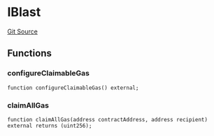 # IBlast
[Git Source](https://github.com/mgnfy-view/soho-orderbook/blob/b0de44209c38bec76a892649fa8f58821082ae7c/src/interfaces/IBlast.sol)


## Functions
### configureClaimableGas


```solidity
function configureClaimableGas() external;
```

### claimAllGas


```solidity
function claimAllGas(address contractAddress, address recipient) external returns (uint256);
```

